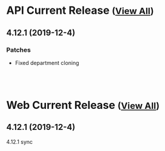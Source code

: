 
# API Current Release <small>([View All](/API.md))</small>
## 4.12.1 (2019-12-4)
### Patches 

- Fixed department cloning

<br><br>
# Web Current Release <small>([View All](/Web.md))</small>
## 4.12.1 (2019-12-4)
4.12.1 sync

  